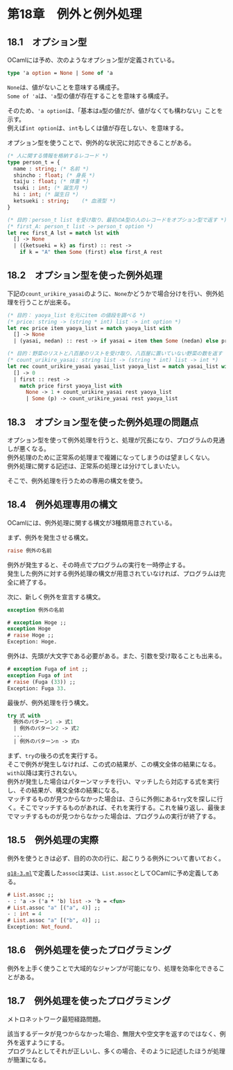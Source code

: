 # 第18章　例外と例外処理

## 18.1　オプション型

OCamlには予め、次のようなオプション型が定義されている。

```ocaml
type 'a option = None | Some of 'a
```

`None`は、値がないことを意味する構成子。  
`Some of 'a`は、`'a`型の値が存在することを意味する構成子。

そのため、`'a option`は、「基本は`a`型の値だが、値がなくても構わない」ことを示す。  
例えば`int option`は、`int`もしくは値が存在しない、を意味する。

オプション型を使うことで、例外的な状況に対応できることがある。

```ocaml
(* 人に関する情報を格納するレコード *)
type person_t = {
  name : string; (* 名前 *)
  shincho : float; (* 身長 *)
  taiju : float; (* 体重 *)
  tsuki : int; (* 誕生月 *)
  hi : int; (* 誕生日 *) 
  ketsueki : string;	(* 血液型 *)
}

(* 目的：person_t list を受け取り、最初のA型の人のレコードをオプション型で返す *)
(* first_A: person_t list -> person_t option *)
let rec first_A lst = match lst with
  [] -> None
  | ({ketsueki = k} as first) :: rest ->
    if k = "A" then Some (first) else first_A rest
```

## 18.2　オプション型を使った例外処理

下記の`count_urikire_yasai`のように、`None`かどうかで場合分けを行い、例外処理を行うことが出来る。

```ocaml
(* 目的： yaoya_list を元にitem の値段を調べる *)
(* price: string -> (string * int) list -> int option *)
let rec price item yaoya_list = match yaoya_list with
  [] -> None
  | (yasai, nedan) :: rest -> if yasai = item then Some (nedan) else price item rest

(* 目的：野菜のリストと八百屋のリストを受け取り、八百屋に置いていない野菜の数を返す *)
(* count_urikire_yasai: string list -> (string * int) list -> int *)
let rec count_urikire_yasai yasai_list yaoya_list = match yasai_list with
  [] -> 0
  | first :: rest ->
    match price first yaoya_list with
      None -> 1 + count_urikire_yasai rest yaoya_list
      | Some (p) -> count_urikire_yasai rest yaoya_list
```

## 18.3　オプション型を使った例外処理の問題点

オプション型を使って例外処理を行うと、処理が冗長になり、プログラムの見通しが悪くなる。  
例外処理のために正常系の処理まで複雑になってしまうのは望ましくない。  
例外処理に関する記述は、正常系の処理とは分けてしまいたい。

そこで、例外処理を行うための専用の構文を使う。

## 18.4　例外処理専用の構文

OCamlには、例外処理に関する構文が3種類用意されている。

まず、例外を発生させる構文。

```ocaml
raise 例外の名前
```

例外が発生すると、その時点でプログラムの実行を一時停止する。  
発生した例外に対する例外処理の構文が用意されていなければ、プログラムは完全に終了する。

次に、新しく例外を宣言する構文。

```ocaml
exception 例外の名前
```

```ocaml
# exception Hoge ;;
exception Hoge
# raise Hoge ;;
Exception: Hoge.
```

例外は、先頭が大文字である必要がある。また、引数を受け取ることも出来る。

```ocaml
# exception Fuga of int ;;
exception Fuga of int
# raise (Fuga (33)) ;;
Exception: Fuga 33.
```

最後が、例外処理を行う構文。

```ocaml
try 式 with
  例外のパターン1 -> 式1
  | 例外のパターン2 -> 式2
  ...
  | 例外のパターンn -> 式n
```

まず、`try`の後ろの式を実行する。  
そこで例外が発生しなければ、この式の結果が、この構文全体の結果になる。`with`以降は実行されない。  
例外が発生した場合はパターンマッチを行い、マッチしたら対応する式を実行し、その結果が、構文全体の結果になる。  
マッチするものが見つからなかった場合は、さらに外側にある`try`文を探しに行く。そこでマッチするものがあれば、それを実行する。これを繰り返し、最後までマッチするものが見つからなかった場合は、プログラムの実行が終了する。

## 18.5　例外処理の実際

例外を使うときは必ず、目的の次の行に、起こりうる例外について書いておく。

[`q18-3.ml`](./q18-3.ml)で定義した`assoc`は実は、`List.assoc`としてOCamlに予め定義してある。

```ocaml
# List.assoc ;;
- : 'a -> ('a * 'b) list -> 'b = <fun>
# List.assoc "a" [("a", 4)] ;;
- : int = 4
# List.assoc "a" [("b", 4)] ;;
Exception: Not_found.
```

## 18.6　例外処理を使ったプログラミング

例外を上手く使うことで大域的なジャンプが可能になり、処理を効率化できることがある。

## 18.7　例外処理を使ったプログラミング

メトロネットワーク最短経路問題。

該当するデータが見つからなかった場合、無限大や空文字を返すのではなく、例外を返すようにする。  
プログラムとしてそれが正しいし、多くの場合、そのように記述したほうが処理が簡潔になる。
